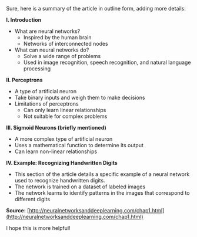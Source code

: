 Sure, here is a summary of the article in outline form, adding more details:

**I. Introduction**

* What are neural networks?
    * Inspired by the human brain
    * Networks of interconnected nodes
* What can neural networks do?
    * Solve a wide range of problems
    * Used in image recognition, speech recognition, and natural language processing

**II. Perceptrons**

* A type of artificial neuron
* Take binary inputs and weigh them to make decisions
* Limitations of perceptrons
    * Can only learn linear relationships
    * Not suitable for complex problems

**III. Sigmoid Neurons (briefly mentioned)**

* A more complex type of artificial neuron
* Uses a mathematical function to determine its output
* Can learn non-linear relationships

**IV. Example: Recognizing Handwritten Digits**

* This section of the article details a specific example of a neural network used to recognize handwritten digits.
* The network is trained on a dataset of labeled images
* The network learns to identify patterns in the images that correspond to different digits

**Source:** [http://neuralnetworksanddeeplearning.com/chap1.html](http://neuralnetworksanddeeplearning.com/chap1.html)

I hope this is more helpful!
